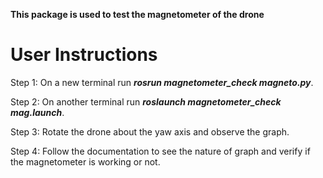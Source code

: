 **This package is used to test the magnetometer of the drone**

# User Instructions
Step 1: On a new terminal run **_rosrun magnetometer_check magneto.py_**.

Step 2: On another terminal run **_roslaunch magnetometer_check mag.launch_**.

Step 3: Rotate the drone about the yaw axis and observe the graph.

Step 4: Follow the documentation to see the nature of graph and verify if the magnetometer is working or not.
